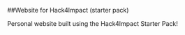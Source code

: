 ##Website for Hack4Impact (starter pack)

Personal website built using the Hack4Impact Starter Pack!
